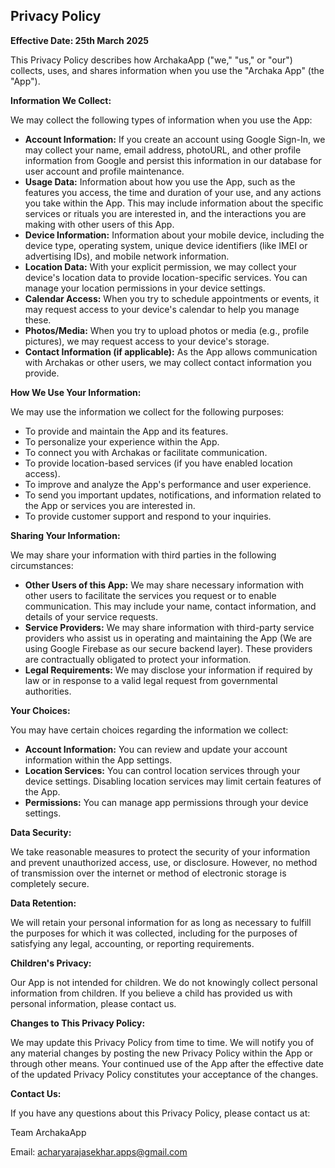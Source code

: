 ## Privacy Policy

**Effective Date: 25th March 2025**

This Privacy Policy describes how ArchakaApp ("we," "us," or "our") collects, uses, and shares information when you use the "Archaka App" (the "App").

**Information We Collect:**

We may collect the following types of information when you use the App:

* **Account Information:** If you create an account using Google Sign-In, we may collect your name, email address, photoURL, and other profile information from Google and persist this information in our database for user account and profile maintenance.
* **Usage Data:** Information about how you use the App, such as the features you access, the time and duration of your use, and any actions you take within the App. This may include information about the specific services or rituals you are interested in, and the interactions you are making with other users of this App.
* **Device Information:** Information about your mobile device, including the device type, operating system, unique device identifiers (like IMEI or advertising IDs), and mobile network information.
* **Location Data:** With your explicit permission, we may collect your device's location data to provide location-specific services. You can manage your location permissions in your device settings.
* **Calendar Access:** When you try to schedule appointments or events, it may request access to your device's calendar to help you manage these.
* **Photos/Media:** When you try to upload photos or media (e.g., profile pictures), we may request access to your device's storage.
* **Contact Information (if applicable):** As the App allows communication with Archakas or other users, we may collect contact information you provide.

**How We Use Your Information:**

We may use the information we collect for the following purposes:

* To provide and maintain the App and its features.
* To personalize your experience within the App.
* To connect you with Archakas or facilitate communication.
* To provide location-based services (if you have enabled location access).
* To improve and analyze the App's performance and user experience.
* To send you important updates, notifications, and information related to the App or services you are interested in.
* To provide customer support and respond to your inquiries.

**Sharing Your Information:**

We may share your information with third parties in the following circumstances:

* **Other Users of this App:** We may share necessary information with other users to facilitate the services you request or to enable communication. This may include your name, contact information, and details of your service requests.
* **Service Providers:** We may share information with third-party service providers who assist us in operating and maintaining the App (We are using Google Firebase as our secure backend layer). These providers are contractually obligated to protect your information.
* **Legal Requirements:** We may disclose your information if required by law or in response to a valid legal request from governmental authorities.

**Your Choices:**

You may have certain choices regarding the information we collect:

* **Account Information:** You can review and update your account information within the App settings.
* **Location Services:** You can control location services through your device settings. Disabling location services may limit certain features of the App.
* **Permissions:** You can manage app permissions through your device settings.

**Data Security:**

We take reasonable measures to protect the security of your information and prevent unauthorized access, use, or disclosure. However, no method of transmission over the internet or method of electronic storage is completely secure.

**Data Retention:**

We will retain your personal information for as long as necessary to fulfill the purposes for which it was collected, including for the purposes of satisfying any legal, accounting, or reporting requirements.

**Children's Privacy:**

Our App is not intended for children. We do not knowingly collect personal information from children. If you believe a child has provided us with personal information, please contact us.

**Changes to This Privacy Policy:**

We may update this Privacy Policy from time to time. We will notify you of any material changes by posting the new Privacy Policy within the App or through other means. Your continued use of the App after the effective date of the updated Privacy Policy constitutes your acceptance of the changes.

**Contact Us:**

If you have any questions about this Privacy Policy, please contact us at:

Team ArchakaApp

Email: acharyarajasekhar.apps@gmail.com
